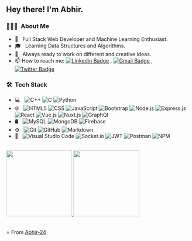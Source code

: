 <h2> Hey there! I'm Abhir.</h2>

<h3> 👨🏻‍💻 &nbsp;About Me </h3>

- 🤔 &nbsp; Full Stack Web Developer and Machine Learning Enthusiast.
- 🎓 &nbsp; Learning Data Structures and Algorithms.
- 💼 &nbsp; Always ready to work on different and creative ideas.
- 📫 How to reach me:
[![Linkedin Badge](https://img.shields.io/badge/-LinkedIn-blue?style=flat-square&logo=Linkedin&logoColor=white&link=https://www.linkedin.com/in/abhir-raj-shrivastava-4a57711a0/)](https://www.linkedin.com/in/abhir-raj-shrivastava-4a57711a0/) 
, [![Gmail Badge](https://img.shields.io/badge/-Gmail-c14438?style=flat-square&logo=Gmail&logoColor=white&link=mailto:abhir.raj2410.com)](mailto:abhir.raj2410@gmail.com)
,[![Twitter Badge](https://img.shields.io/badge/-Abhir-1ca0f1?style=flat-square&logo=twitter&logoColor=white&link=https://twitter.com/raj_abhir)](https://twitter.com/raj_abhir)

<h3> 🛠 &nbsp;Tech Stack</h3>

- 💻 &nbsp;
  ![C++](https://img.shields.io/badge/-C++-333333?style=flat&logo=C%2B%2B&logoColor=00599C)
  ![C](https://img.shields.io/badge/-C-333333?style=flat&logo=C&logoColor=669BBC)
  ![Python](https://img.shields.io/badge/-Python-333333?style=flat&logo=python)
- 🌐 &nbsp;
  ![HTML5](https://img.shields.io/badge/-HTML5-333333?style=flat&logo=HTML5)
  ![CSS](https://img.shields.io/badge/-CSS-333333?style=flat&logo=CSS3&logoColor=1572B6)
  ![JavaScript](https://img.shields.io/badge/-JavaScript-333333?style=flat&logo=javascript)
  ![Bootstrap](https://img.shields.io/badge/-Bootstrap-333333?style=flat&logo=bootstrap&logoColor=563D7C)
  ![Node.js](https://img.shields.io/badge/-Node.js-333333?style=flat&logo=node.js)
  ![Express.js](https://img.shields.io/badge/-Express.js-333333?style=flat&logo=express.js)
  ![React](https://img.shields.io/badge/-React-333333?style=flat&logo=react)
  ![Vue.js](https://img.shields.io/badge/-Vue.js-333333?style=flat&logo=vue.js)
  ![Nuxt.js](https://img.shields.io/badge/-Nuxt.js-333333?style=flat&logo=nuxt.js)
  ![GraphQl](https://img.shields.io/badge/-GraphQl-333333?style=flat&logo=graphql)
- 🛢 &nbsp;
  ![MySQL](https://img.shields.io/badge/-MySQL-333333?style=flat&logo=mysql)
  ![MongoDB](https://img.shields.io/badge/-MongoDB-333333?style=flat&logo=mongodb)
  ![Firebase](https://img.shields.io/badge/-Firebase-333333?style=flat&logo=firebase)
- ⚙️ &nbsp;
  ![Git](https://img.shields.io/badge/-Git-333333?style=flat&logo=git)
  ![GitHub](https://img.shields.io/badge/-GitHub-333333?style=flat&logo=github)
  ![Markdown](https://img.shields.io/badge/-Markdown-333333?style=flat&logo=markdown)
- 🔧 &nbsp;
  ![Visual Studio Code](https://img.shields.io/badge/-Visual%20Studio%20Code-333333?style=flat&logo=visual-studio-code&logoColor=007ACC)
  ![Socket.io](https://img.shields.io/badge/-Socket.io-333333?style=flat&logo=socket.io)
  ![JWT](https://img.shields.io/badge/-JWT-333333?style=flat&logo=jsonwebtokens)
  ![Postman](https://img.shields.io/badge/-Postman-333333?style=flat&logo=postman)
  ![NPM](https://img.shields.io/badge/-NPM-333333?style=flat&logo=npm)

<br/>

<a href="https://github.com/Abhir-24">
  <img height="180em" src="https://github-readme-stats.vercel.app/api?username=Abhir-24&theme=buefy&show_icons=true" />
  <img height="180em" src="https://github-readme-stats.vercel.app/api/top-langs/?username=Abhir-24&theme=buefy&layout=compact" />
</a>

<br/>
<br/>

⭐️ From [Abhir-24](https://github.com/Abhir-24)
